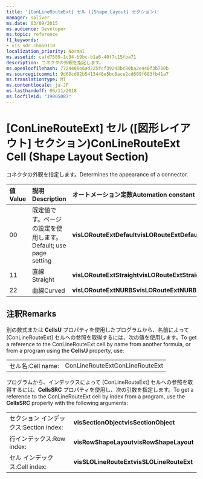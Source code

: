 ```yaml
---
title: '[ConLineRouteExt] セル ([Shape Layout] セクション)'
manager: soliver
ms.date: 03/09/2015
ms.audience: Developer
ms.topic: reference
f1_keywords:
- vis_sdr.chm50110
localization_priority: Normal
ms.assetid: cafd7589-1c94-b9bc-b1a6-40f7c15fba71
description: コネクタの外観を指定します。
ms.openlocfilehash: 7724466b6ad225fcf39243bc80ba2e440f3b700b
ms.sourcegitcommit: 9d60cd82b5413446e5bc8ace2cd689f683fb41a7
ms.translationtype: MT
ms.contentlocale: ja-JP
ms.lasthandoff: 06/11/2018
ms.locfileid: "19805087"
---
```

# <a name="conlinerouteext-cell-shape-layout-section"></a><span data-ttu-id="d973f-103">[ConLineRouteExt] セル ([図形レイアウト] セクション)</span><span class="sxs-lookup"><span data-stu-id="d973f-103">ConLineRouteExt Cell (Shape Layout Section)</span></span>

<span data-ttu-id="d973f-104">コネクタの外観を指定します。</span><span class="sxs-lookup"><span data-stu-id="d973f-104">Determines the appearance of a connector.</span></span>
  
|<span data-ttu-id="d973f-105">**値**</span><span class="sxs-lookup"><span data-stu-id="d973f-105">**Value**</span></span>|<span data-ttu-id="d973f-106">**説明**</span><span class="sxs-lookup"><span data-stu-id="d973f-106">**Description**</span></span>|<span data-ttu-id="d973f-107">**オートメーション定数**</span><span class="sxs-lookup"><span data-stu-id="d973f-107">**Automation constant**</span></span>|
|:-----|:-----|:-----|
| <span data-ttu-id="d973f-108">0</span><span class="sxs-lookup"><span data-stu-id="d973f-108">0</span></span>  <br/> | <span data-ttu-id="d973f-109">既定値です。ページの設定を使用します。</span><span class="sxs-lookup"><span data-stu-id="d973f-109">Default; use page setting</span></span>  <br/> |<span data-ttu-id="d973f-110">**visLORouteExtDefault**</span><span class="sxs-lookup"><span data-stu-id="d973f-110">**visLORouteExtDefault**</span></span> <br/> |
| <span data-ttu-id="d973f-111">1</span><span class="sxs-lookup"><span data-stu-id="d973f-111">1</span></span>  <br/> | <span data-ttu-id="d973f-112">直線</span><span class="sxs-lookup"><span data-stu-id="d973f-112">Straight</span></span>  <br/> |<span data-ttu-id="d973f-113">**visLORouteExtStraight**</span><span class="sxs-lookup"><span data-stu-id="d973f-113">**visLORouteExtStraight**</span></span> <br/> |
| <span data-ttu-id="d973f-114">2</span><span class="sxs-lookup"><span data-stu-id="d973f-114">2</span></span>  <br/> | <span data-ttu-id="d973f-115">曲線</span><span class="sxs-lookup"><span data-stu-id="d973f-115">Curved</span></span>  <br/> |<span data-ttu-id="d973f-116">**visLORouteExtNURBS**</span><span class="sxs-lookup"><span data-stu-id="d973f-116">**visLORouteExtNURBS**</span></span> <br/> |
   
## <a name="remarks"></a><span data-ttu-id="d973f-117">注釈</span><span class="sxs-lookup"><span data-stu-id="d973f-117">Remarks</span></span>

<span data-ttu-id="d973f-118">別の数式または **CellsU** プロパティを使用したプログラムから、名前によって [ConLineRouteExt] セルへの参照を取得するには、次の値を使用します。</span><span class="sxs-lookup"><span data-stu-id="d973f-118">To get a reference to the ConLineRouteExt cell by name from another formula, or from a program using the **CellsU** property, use:</span></span> 
  
|||
|:-----|:-----|
| <span data-ttu-id="d973f-119">セル名:</span><span class="sxs-lookup"><span data-stu-id="d973f-119">Cell name:</span></span>  <br/> | <span data-ttu-id="d973f-120">ConLineRouteExt</span><span class="sxs-lookup"><span data-stu-id="d973f-120">ConLineRouteExt</span></span>  <br/> |
   
<span data-ttu-id="d973f-121">プログラムから、インデックスによって [ConLineRouteExt] セルへの参照を取得するには、**CellsSRC** プロパティを使用し、次の引数を指定します。</span><span class="sxs-lookup"><span data-stu-id="d973f-121">To get a reference to the ConLineRouteExt cell by index from a program, use the **CellsSRC** property with the following arguments:</span></span> 
  
|||
|:-----|:-----|
| <span data-ttu-id="d973f-122">セクション インデックス:</span><span class="sxs-lookup"><span data-stu-id="d973f-122">Section index:</span></span>  <br/> |<span data-ttu-id="d973f-123">**visSectionObject**</span><span class="sxs-lookup"><span data-stu-id="d973f-123">**visSectionObject**</span></span> <br/> |
| <span data-ttu-id="d973f-124">行インデックス:</span><span class="sxs-lookup"><span data-stu-id="d973f-124">Row index:</span></span>  <br/> |<span data-ttu-id="d973f-125">**visRowShapeLayout**</span><span class="sxs-lookup"><span data-stu-id="d973f-125">**visRowShapeLayout**</span></span> <br/> |
| <span data-ttu-id="d973f-126">セル インデックス:</span><span class="sxs-lookup"><span data-stu-id="d973f-126">Cell index:</span></span>  <br/> |<span data-ttu-id="d973f-127">**visSLOLineRouteExt**</span><span class="sxs-lookup"><span data-stu-id="d973f-127">**visSLOLineRouteExt**</span></span> <br/> |
   

